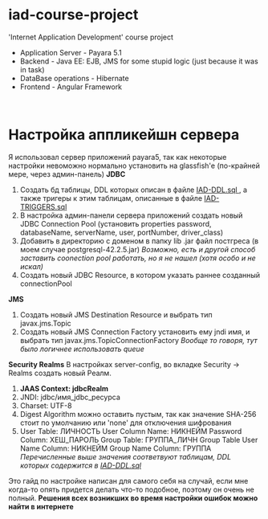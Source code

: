# iad-course-project
'Internet Application Development' course project
 
* Application Server - Payara 5.1 <br>
* Backend - Java EE: EJB, JMS for some stupid logic (just because it was in task) <br>
* DataBase operations - Hibernate <br>
* Frontend - Angular Framework <br>
<br>

# Настройка аппликейшн сервера
Я использовал сервер приложений payara5, так как некоторые настройки невоможно нормально установить на glassfish'e (по-крайней мере, через админ-панель)
<b>JDBC</b>
1. Создать бд таблицы, DDL которых описан в файле <a href="https://github.com/allacee/iad-course-project/blob/master/IAD-DDL.sql"> IAD-DDL.sql </a>, а также тригеры к этим таблицам, описанные в файле <a href="https://github.com/allacee/iad-course-project/blob/master/IAD-TRIGGERS.sql"> IAD-TRIGGERS.sql </a>
2. В настройка админ-панели сервера приложений создать новый JDBC Connection Pool (установить properties password, databaseName, serverName, user, portNumber, driver_class)
3. Добавить в директорию с доменом в папку lib .jar файл постгреса (в моем случае postgresql-42.2.5.jar) <i>Возможно, есть и другой способ заставить coonection pool работать, но я не нашел (хотя особо и не искал)</i>
4. Создать новый JDBC Resource, в котором указать раннее созданный connectionPool

<b>JMS</b>
1. Создать новый JMS Destination Resource и выбрать тип javax.jms.Topic
2. Создать новый JMS Connection Factory установить ему jndi имя, и выбрать тип javax.jms.TopicConnectionFactory
<i>Вообще то говоря, тут было логичнее использовать queue</i>

<b>Security Realms</b>
В настройках server-config, во вкладке Security -> Realms создать новый Реалм.
1.  <b> JAAS Context: jdbcRealm </b>
2. JNDI: jdbc/имя_jdbc_ресурса
3. Charset: UTF-8
4. Digest Algorithm можно оставить пустым, так как значение SHA-256 стоит по умолчанию или 'none' для отключения шифрования
5. User Table: ЛИЧНОСТЬ
User Column Name: НИКНЕЙМ
Password Column: ХЕШ_ПАРОЛЬ
Group Table: ГРУППА_ЛИЧН
Group Table User Name Column: НИКНЕЙМ
Group Name Column: ГРУППА
<i>Перечисленные выше значения соответвуют таблицам, DDL которых содержится в <a href="https://github.com/allacee/iad-course-project/blob/master/IAD-DDL.sql"> IAD-DDL.sql </a></i>

Это гайд по настройке написан для самого себя на случай, если мне когда-то опять придется делать что-то подобное, поэтому он очень не полный.
<b>Решения всех возникших во время настройки ошибок можно найти в интернете </b>
